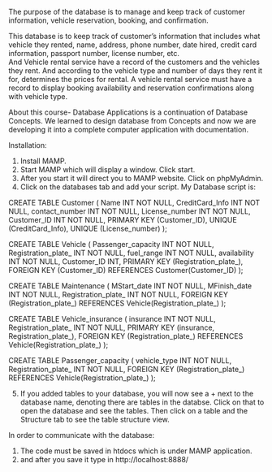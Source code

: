 The purpose of the database is to manage and keep track of customer information, vehicle reservation, booking, and confirmation.

This database is to keep track of customer’s information that includes what vehicle they rented, name, address, phone number, date hired, credit card information, passport number, license number, etc.  
And Vehicle rental service have a record of the customers and the vehicles they rent. And according to the vehicle type and number of days they rent it for, determines the prices for rental. 
A vehicle rental service must have a record to display booking availability and reservation confirmations along with vehicle type. 

About this course-
Database Applications is a continuation of Database Concepts. We learned to design database from Concepts and now we are developing it into a complete computer application with documentation. 


Installation:
1. Install MAMP.
2. Start MAMP which will display a window. Click start. 
3. After you start it will direct you to MAMP website. Click on phpMyAdmin.
4. Click on the databases tab and add your script. My Database script is:

CREATE TABLE Customer
(
  Name INT NOT NULL,
  CreditCard_Info INT NOT NULL,
  contact_number INT NOT NULL,
  License_number INT NOT NULL,
  Customer_ID INT NOT NULL,
  PRIMARY KEY (Customer_ID),
  UNIQUE (CreditCard_Info),
  UNIQUE (License_number)
);

CREATE TABLE Vehicle
(
  Passenger_capacity INT NOT NULL,
  Registration_plate_ INT NOT NULL,
  fuel_range INT NOT NULL,
  availability INT NOT NULL,
  Customer_ID INT,
  PRIMARY KEY (Registration_plate_),
  FOREIGN KEY (Customer_ID) REFERENCES Customer(Customer_ID)
);

CREATE TABLE Maintenance
(
  MStart_date INT NOT NULL,
  MFinish_date INT NOT NULL,
  Registration_plate_ INT NOT NULL,
  FOREIGN KEY (Registration_plate_) REFERENCES Vehicle(Registration_plate_)
);

CREATE TABLE Vehicle_insurance
(
  insurance INT NOT NULL,
  Registration_plate_ INT NOT NULL,
  PRIMARY KEY (insurance, Registration_plate_),
  FOREIGN KEY (Registration_plate_) REFERENCES Vehicle(Registration_plate_)
);

CREATE TABLE Passenger_capacity
(
  vehicle_type INT NOT NULL,
  Registration_plate_ INT NOT NULL,
  FOREIGN KEY (Registration_plate_) REFERENCES Vehicle(Registration_plate_)
);

5) If you added tables to your database, you will now see a + next to the database name, denoting there are tables in the databse. Click on that to open the database and see the tables. Then click on a table and the Structure tab to see the table structure view.

In order to communicate with the database:
1) The code must be saved in htdocs which is under MAMP application.
2) and after you save it type in http://localhost:8888/ 
 

